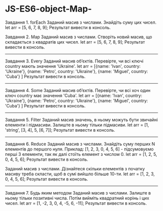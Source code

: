 # JS-ES6-object-Map-

Завдання 1. forEach
Заданий масив з числами. Знайдіть суму цих чисел.
    let arr = [5, 6, 7, 8, 9];
Результат вивести в консоль.

Завдання 2. Map
Заданий масив з числами. Створіть новий масив, що складається з квадратів цих чисел. 
    let arr = [5, 6, 7, 8, 9];
Результат вивести в консоль.
________________________________________
Завдання 3. Every
Заданий масив об’єктів. Перевірте, чи всі ключі country мають значення 'Ukraine'.
let arr = [{name: 'Ivan', country: 'Ukraine'},
           {name: 'Petro', country: 'Ukraine'},
           {name: 'Miguel', country: 'Cuba'}
          ]
Результат вивести в консоль.
________________________________________
Завдання 4. Some
Заданий масив об’єктів. Перевірте, чи всі хоч один ключ country має значення 'Cuba'.
let arr = [{name: 'Ivan', country: 'Ukraine'},
           {name: 'Petro', country: 'Ukraine'},
           {name: 'Miguel', country: 'Cuba'}
          ]
Результат вивести в консоль.
________________________________________
Завдання 5. Filter
Заданий масив значень, в ньому можуть бути звичайні елементи і підмасиви. Залиште в ньому тільки підмасиви.
    let arr = [1, 'string', [3, 4], 5, [6, 7]];
Результат вивести в консоль.
________________________________________
Завдання 6. Reduce
Заданий масив з числами. Знайдіть суму перших N елементів до першого нуля. 
Приклад: [1, 2, 3, 0, 4, 5, 6] - підсумовуємо перші 3 елементи, так як далі стоїть елемент з числом 0.
    let arr = [1, 2, 5, 0, 4, 5, 6];
Результат вивести в консоль.

Заданий масив з числами. Дізнайтеся скільки елементів з початку масиву треба скласти, щоб в сумі вийшло більше 10-ти.
    let arr = [1, 2, 3, 0, 4, 5, 6];
Результат вивести в консоль.
________________________________________
Завдання 7. Будь яким методом
Заданий масив з числами. Залиште в ньому тільки позитивні числа. Потім вийміть квадратний корінь і цих чисел. 
    let arr = [1, -2, 3, 0, 4, -5, 6, -11];
Результат вивести в консоль.
